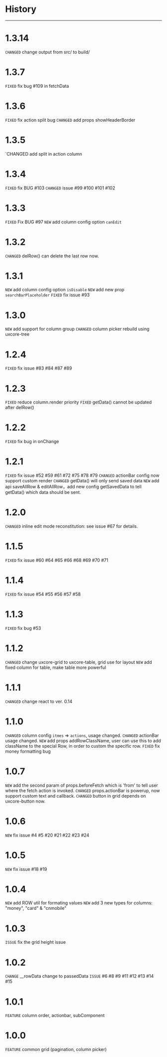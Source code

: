# History

---

# 1.3.14

`CHANGED` change output from src/ to build/

# 1.3.7

`FIXED` fix bug #109 in fetchData

# 1.3.6

`FIXED` fix action split bug
`CHANGED` add props showHeaderBorder 

# 1.3.5

`CHANGED add split in action column

# 1.3.4

`FIXED` fix BUG #103
`CHANGED` issue #99 #100 #101 #102 

# 1.3.3

`FIXED` Fix BUG #97
`NEW` add column config option `canEdit`

# 1.3.2

`CHANGED` delRow() can delete the last row now.

# 1.3.1

`NEW` add column config option `isDisable`
`NEW` add new prop `searchBarPlaceholder`
`FIXED` fix issue #93

# 1.3.0

`NEW` add support for column group
`CHANGED` column picker rebuild using uxcore-tree 

# 1.2.4

`FIXED` fix issue #83 #84 #87 #89

# 1.2.3

`FIXED` reduce column.render priority
`FIXED` getData() cannot be updated after delRow()

# 1.2.2

`FIXED` fix bug in onChange

# 1.2.1

`FIXED` fix issue #52 #59 #61 #72 #75 #78 #79 
`CHANGED` actionBar config now support custom render
`CHANGED` getData() will only send saved data
`NEW` add api saveAllRow & editAllRow，add new config getSavedData to tell getData() which data should be sent.

# 1.2.0

`CHANGED` inline edit mode reconstitution: see issue #67 for details.

# 1.1.5

`FIXED` fix issue #60 #64 #65 #66 #68 #69 #70 #71

# 1.1.4

`FIXED` fix issue #54 #55 #56 #57 #58

# 1.1.3

`FIXED` fix bug #53

# 1.1.2

`CHANGED` change uxcore-grid to uxcore-table, grid use for layout
`NEW` add fixed column for table, make table more powerful


# 1.1.1

`CHANGED` change react to ver. 0.14

# 1.1.0

`CHANGED` column config `itmes` => `actions`, usage changed.
`CHANGED` actionBar usage changed.
`NEW` add props addRowClassName, user can use this to add className to the special Row, in order to custom the specific row.
`FIXED` fix money formatting bug

# 1.0.7

`NEW` add the second param of props.beforeFetch which is 'from' to tell user where the fetch action is invoked.
`CHANGED` props.actionBar is powerup, now support custom text and callback.
`CHANGED` button in grid depends on uxcore-button now.

# 1.0.6

`NEW` fix issue #4 #5 #20 #21 #22 #23 #24

# 1.0.5

`NEW` fix issue #18 #19


# 1.0.4

`NEW` add ROW util for formating values
`NEW` add 3 new types for columns: "money", "card" & "cnmobile"

# 1.0.3

`ISSUE` fix the grid height issue

# 1.0.2

`CHANGE` __rowData change to passedData
`ISSUE` #6 #8 #9 #11 #12 #13 #14 #15 

# 1.0.1

`FEATURE` column order, actionbar, subComponent


# 1.0.0

`FEATURE` common grid (pagination, column picker)


